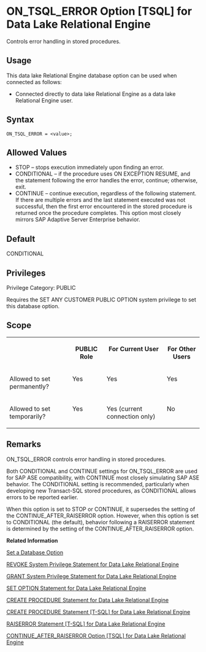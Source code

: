 <!-- loioa646abec84f210159912e1233d9fe2a3 -->

# ON\_TSQL\_ERROR Option \[TSQL\] for Data Lake Relational Engine

Controls error handling in stored procedures.



<a name="loioa646abec84f210159912e1233d9fe2a3__section_e4b_vpr_znb"/>

## Usage

This data lake Relational Engine database option can be used when connected as follows:

-   Connected directly to data lake Relational Engine as a data lake Relational Engine user.



<a name="loioa646abec84f210159912e1233d9fe2a3__section_zx3_g24_hrb"/>

## Syntax

```
ON_TSQL_ERROR = <value>;
```



<a name="loioa646abec84f210159912e1233d9fe2a3__iq_refso_820"/>

## Allowed Values

-   STOP – stops execution immediately upon finding an error.
-   CONDITIONAL – if the procedure uses ON EXCEPTION RESUME, and the statement following the error handles the error, continue; otherwise, exit.
-   CONTINUE – continue execution, regardless of the following statement. If there are multiple errors and the last statement executed was not successful, then the first error encountered in the stored procedure is returned once the procedure completes. This option most closely mirrors SAP Adaptive Server Enterprise behavior.



<a name="loioa646abec84f210159912e1233d9fe2a3__iq_refso_821"/>

## Default

CONDITIONAL



<a name="loioa646abec84f210159912e1233d9fe2a3__section_k3c_gxb_3qb"/>

## Privileges

Privilege Category: PUBLIC

Requires the SET ANY CUSTOMER PUBLIC OPTION system privilege to set this database option.



<a name="loioa646abec84f210159912e1233d9fe2a3__iq_refso_325"/>

## Scope


<table>
<tr>
<th valign="top">

 

</th>
<th valign="top">

PUBLIC Role

</th>
<th valign="top">

For Current User

</th>
<th valign="top">

For Other Users

</th>
</tr>
<tr>
<td valign="top">

Allowed to set permanently?

</td>
<td valign="top">

Yes

</td>
<td valign="top">

Yes

</td>
<td valign="top">

Yes

</td>
</tr>
<tr>
<td valign="top">

Allowed to set temporarily?

</td>
<td valign="top">

Yes

</td>
<td valign="top">

Yes \(current connection only\)

</td>
<td valign="top">

No

</td>
</tr>
</table>



<a name="loioa646abec84f210159912e1233d9fe2a3__iq_refso_822"/>

## Remarks

ON\_TSQL\_ERROR controls error handling in stored procedures.

Both CONDITIONAL and CONTINUE settings for ON\_TSQL\_ERROR are used for SAP ASE compatibility, with CONTINUE most closely simulating SAP ASE behavior. The CONDITIONAL setting is recommended, particularly when developing new Transact-SQL stored procedures, as CONDITIONAL allows errors to be reported earlier.

When this option is set to STOP or CONTINUE, it supersedes the setting of the CONTINUE\_AFTER\_RAISERROR option. However, when this option is set to CONDITIONAL \(the default\), behavior following a RAISERROR statement is determined by the setting of the CONTINUE\_AFTER\_RAISERROR option.

**Related Information**  


[Set a Database Option](set-a-database-option-0dcb893.md "You set options with the SET OPTION statement.")

[REVOKE System Privilege Statement for Data Lake Relational Engine](../080-sql-statements/revoke-system-privilege-statement-for-data-lake-relational-engine-a3eadda.md "Removes specific system privileges from specific users and the right to administer the privilege.")

[GRANT System Privilege Statement for Data Lake Relational Engine](../080-sql-statements/grant-system-privilege-statement-for-data-lake-relational-engine-a3dfcb0.md "Grants specific system privileges to users or roles, with or without administrative rights.")

[SET OPTION Statement for Data Lake Relational Engine](../080-sql-statements/set-option-statement-for-data-lake-relational-engine-a625da7.md "Changes options that affect the behavior of the database and its compatibility with Transact-SQL. Setting the value of an option can change the behavior for all users or an individual user, in either a temporary or permanent scope.")

[CREATE PROCEDURE Statement for Data Lake Relational Engine](../080-sql-statements/create-procedure-statement-for-data-lake-relational-engine-a6185b2.md "Creates a new user-defined SQL procedure in the database.")

[CREATE PROCEDURE Statement \[T-SQL\] for Data Lake Relational Engine](../080-sql-statements/create-procedure-statement-t-sql-for-data-lake-relational-engine-a618891.md "Creates a new procedure that is compatible with SAP Adaptive Server Enterprise.")

[RAISERROR Statement \[T-SQL\] for Data Lake Relational Engine](../080-sql-statements/raiserror-statement-t-sql-for-data-lake-relational-engine-a6227d8.md "Allows user-defined errors to be signaled, and sends a message on the client.")

[CONTINUE\_AFTER\_RAISERROR Option \[TSQL\] for Data Lake Relational Engine](continue-after-raiserror-option-tsql-for-data-lake-relational-engine-a62fea0.md "Controls behavior following a RAISERROR statement.")

